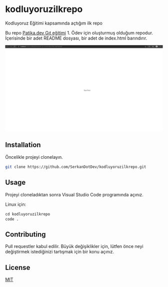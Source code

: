 # kodluyoruzilkrepo
Kodluyoruz Eğitimi kapsamında açtığım ilk repo

Bu repo [Patika.dev Gıt eğitimi](https://www.patika.dev/egitimler/ogren/git) 1. Ödev için oluşturmuş olduğum repodur. İçerisinde bir adet README dosyası, bir adet de index.html barındırır.

![github](RESIM/1.png)

## Installation

Öncelikle projeyi clonelayın.

```bash
git clone https://github.com/SerkanDotDev/kodluyoruzilkrepo.git
```

## Usage

Projeyi cloneladıktan sonra Visual Studio Code programında açınız.

Linux için:
```linux
cd kodluyoruzilkrepo
code .
```

## Contributing
Pull requestler kabul edilir. Büyük değişiklikler için, lütfen önce neyi değiştirmek istediğinizi tartışmak için bir konu açınız.


## License
[MIT](https://choosealicense.com/licenses/mit/)